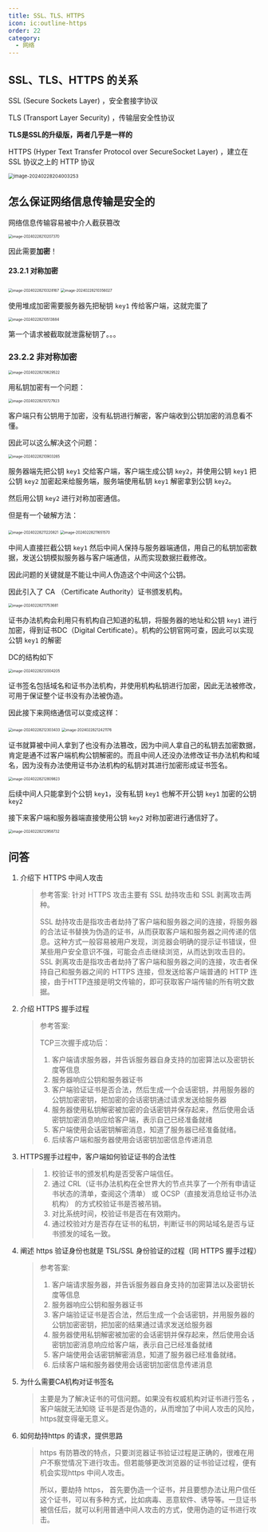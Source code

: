 ```yaml
---
title: SSL、TLS、HTTPS
icon: ic:outline-https
order: 22
category:
  - 网络
---
```


## SSL、TLS、HTTPS 的关系

SSL (Secure Sockets Layer) ，安全套接字协议

TLS (Transport Layer Security) ，传输层安全性协议

**TLS是SSL的升级版，两者几乎是一样的**

HTTPS (Hyper Text Transfer Protocol over SecureSocket Layer) ，建立在 SSL 协议之上的 HTTP 协议

<img src="../../../../src/.vuepress/public/assets/images/moreThanCode/network/https/image-20240228204003253.png" alt="image-20240228204003253" style="zoom:67%;" />

## 怎么保证网络信息传输是安全的

网络信息传输容易被中介人截获篡改

<img src="../../../../src/.vuepress/public/assets/images/moreThanCode/network/https/image-20240228210207370.png" alt="image-20240228210207370" style="zoom:50%;" />

因此需要**加密**！

#### 23.2.1 对称加密

<img src="../../../../src/.vuepress/public/assets/images/moreThanCode/network/https/image-20240228210328167.png" alt="image-20240228210328167" style="zoom:50%;" />

<img src="../../../../src/.vuepress/public/assets/images/moreThanCode/network/https/image-20240228210356027.png" alt="image-20240228210356027" style="zoom:50%;" />

使用堆成加密需要服务器先把秘钥 `key1` 传给客户端，这就完蛋了

<img src="../../../../src/.vuepress/public/assets/images/moreThanCode/network/https/image-20240228210513884.png" alt="image-20240228210513884" style="zoom:50%;" />

第一个请求被截取就泄露秘钥了。。。

### 23.2.2 非对称加密

<img src="../../../../src/.vuepress/public/assets/images/moreThanCode/network/https/image-20240228210629522.png" alt="image-20240228210629522" style="zoom: 50%;" />

用私钥加密有一个问题：

<img src="../../../../src/.vuepress/public/assets/images/moreThanCode/network/https/image-20240228210727923.png" alt="image-20240228210727923" style="zoom:50%;" />

客户端只有公钥用于加密，没有私钥进行解密，客户端收到公钥加密的消息看不懂。

因此可以这么解决这个问题：

<img src="../../../../src/.vuepress/public/assets/images/moreThanCode/network/https/image-20240228210903265.png" alt="image-20240228210903265" style="zoom:50%;" />

服务器端先把公钥 `key1` 交给客户端，客户端生成公钥 `key2`，并使用公钥 `key1` 把公钥 `key2` 加密起来给服务端，服务端使用私钥 `key1` 解密拿到公钥 `key2`。

然后用公钥 `key2` 进行对称加密通信。

但是有一个破解方法：

<img src="../../../../src/.vuepress/public/assets/images/moreThanCode/network/https/image-20240228211220821.png" alt="image-20240228211220821" style="zoom:50%;" />

<img src="../../../../src/.vuepress/public/assets/images/moreThanCode/network/https/image-20240228211651570.png" alt="image-20240228211651570" style="zoom:50%;" />

中间人直接拦截公钥 `key1` 然后中间人保持与服务器端通信，用自己的私钥加密数据，发送公钥模拟服务器与客户端通信，从而实现数据拦截修改。

因此问题的关键就是不能让中间人伪造这个中间这个公钥。

因此引入了 CA （Certificate Authority）证书颁发机构。

<img src="../../../../src/.vuepress/public/assets/images/moreThanCode/network/https/image-20240228211753681.png" alt="image-20240228211753681" style="zoom:50%;" />

证书办法机构会利用只有机构自己知道的私钥，将服务器的地址和公钥 `key1` 进行加密，得到证书DC（Digital Certificate）。机构的公钥官网可查，因此可以实现公钥 `key1` 的解密

DC的结构如下

<img src="../../../../src/.vuepress/public/assets/images/moreThanCode/network/https/image-20240228212004205.png" alt="image-20240228212004205" style="zoom:50%;" />

证书签名包括域名和证书办法机构，并使用机构私钥进行加密，因此无法被修改，可用于保证整个证书没有办法被伪造。

因此接下来网络通信可以变成这样：

<img src="../../../../src/.vuepress/public/assets/images/moreThanCode/network/https/image-20240228212303433.png" alt="image-20240228212303433" style="zoom:50%;" />

<img src="../../../../src/.vuepress/public/assets/images/moreThanCode/network/https/image-20240228212421176.png" alt="image-20240228212421176" style="zoom:50%;" />

证书就算被中间人拿到了也没有办法篡改，因为中间人拿自己的私钥去加密数据，肯定是通不过客户端机构公钥解密的。而且中间人还没办法修改证书办法机构和域名，因为没有办法使用证书办法机构的私钥对其进行加密形成证书签名。

<img src="../../../../src/.vuepress/public/assets/images/moreThanCode/network/https/image-20240228212809823.png" alt="image-20240228212809823" style="zoom:50%;" />

后续中间人只能拿到个公钥 `key1`，没有私钥 `key1` 也解不开公钥 `key1` 加密的公钥 `key2`

接下来客户端和服务器端直接使用公钥 `key2` 对称加密进行通信好了。

<img src="../../../../src/.vuepress/public/assets/images/moreThanCode/network/https/image-20240228212958732.png" alt="image-20240228212958732" style="zoom:50%;" />



## 问答

1. 介绍下 HTTPS 中间人攻击

   > 参考答案:
   > 针对 HTTPS 攻击主要有 SSL 劫持攻击和 SSL 剥离攻击两种。
   >
   > SSL 劫持攻击是指攻击者劫持了客户端和服务器之间的连接，将服务器的合法证书替换为伪造的证书，从而获取客户端和服务器之间传递的信息。这种方式一般容易被用户发现，浏览器会明确的提示证书错误，但某些用户安全意识不强，可能会点击继续浏览，从而达到攻击目的。
   > SSL 剥离攻击是指攻击者劫持了客户端和服务器之间的连接，攻击者保持自己和服务器之间的 HTTPS 连接，但发送给客户端普通的 HTTP 连接，由于HTTP连接是明文传输的，即可获取客户端传输的所有明文数据。

2. 介绍 HTTPS 握手过程

   > 参考答案:
   >
   > TCP三次握手成功后：
   >
   > 1. 客户端请求服务器，并告诉服务器自身支持的加密算法以及密钥长度等信息
   > 2. 服务器响应公钥和服务器证书
   > 3. 客户端验证证书是否合法，然后生成一个会话密钥，并用服务器的公钥加密密钥，把加密的会话密钥通过请求发送给服务器
   > 4. 服务器使用私钥解密被加密的会话密钥并保存起来，然后使用会话密钥加密消息响应给客户端，表示自己已经准备就绪
   > 5. 客户端使用会话密钥解密消息，知道了服务器已经准备就绪。
   > 6. 后续客户端和服务器使用会话密钥加密信息传递消息

3. HTTPS握手过程中，客户端如何验证证书的合法性

   > 1. 校验证书的颁发机构是否受客户端信任。
   > 2. 通过 CRL（证书办法机构在全世界大的节点共享了一个所有申请证书状态的清单，查阅这个清单） 或 OCSP（直接发消息给证书办法机构） 的方式校验证书是否被吊销。
   > 3. 对比系统时间，校验证书是否在有效期内。
   > 4. 通过校验对方是否存在证书的私钥，判断证书的网站域名是否与证书颁发的域名一致。

4. 阐述 https 验证身份也就是 TSL/SSL 身份验证的过程（同 HTTPS 握手过程）

   > 参考答案: 
   >
   > 1. 客户端请求服务器，并告诉服务器自身支持的加密算法以及密钥长度等信息
   > 2. 服务器响应公钥和服务器证书
   > 3. 客户端验证证书是否合法，然后生成一个会话密钥，并用服务器的公钥加密密钥，把加密的结果通过请求发送给服务器
   > 4. 服务器使用私钥解密被加密的会话密钥并保存起来，然后使用会话密钥加密消息响应给客户端，表示自己已经准备就绪
   > 5. 客户端使用会话密钥解密消息，知道了服务器已经准备就绪。
   > 6. 后续客户端和服务器使用会话密钥加密信息传递消息

5. 为什么需要CA机构对证书签名

   > 主要是为了解决证书的可信问题。如果没有权威机构对证书进行签名 ，客户端就无法知晓
   > 证书是否是伪造的，从而增加了中间人攻击的风险，https就变得毫无意义。

6. 如何劫持https 的请求，提供思路

   > https 有防篡改的特点，只要浏览器证书验证过程是正确的，很难在用户不察觉情况下进行攻击。但若能够更改浏览器的证书验证过程，便有机会实现https 中间人攻击。
   >
   > 所以，要劫持 https， 首先要伪造一个证书，并且要想办法让用户信任这个证书，可以有多种方式，比如病毒、恶意软件、诱导等。一旦证书被信任后，就可以利用普通中间人攻击的方式，使用伪造的证书进行攻击。